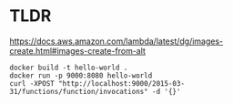 # TLDR

https://docs.aws.amazon.com/lambda/latest/dg/images-create.html#images-create-from-alt

```
docker build -t hello-world .
docker run -p 9000:8080 hello-world
curl -XPOST "http://localhost:9000/2015-03-31/functions/function/invocations" -d '{}'
```
